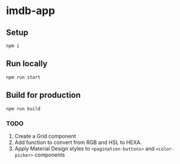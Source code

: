 # imdb-app

## Setup

```
npm i
```

## Run locally

```
npm run start
```

## Build for production

```
npm run build
```

### TODO

1. Create a Grid component
2. Add function to convert from RGB and HSL to HEXA.
3. Apply Material Design styles to `<pagination-buttons>` and `<color-picker>` components